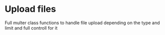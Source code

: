 # Upload files
Full multer class functions to handle file upload depending on the type and limit and full controll for it



